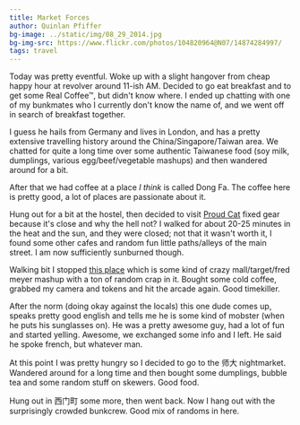 ```yaml
---
title: Market Forces
author: Quinlan Pfiffer
bg-image: ../static/img/08_29_2014.jpg
bg-img-src: https://www.flickr.com/photos/104820964@N07/14874284997/
tags: travel
---
```


Today was pretty eventful. Woke up with a slight hangover from cheap happy hour
at revolver around 11-ish AM. Decided to go eat breakfast and to get some Real
Coffee&trade;, but didn't know where. I ended up chatting with one of my
bunkmates who I currently don't know the name of, and we went off in search of
breakfast together.

I guess he hails from Germany and lives in London, and has a pretty extensive
travelling history around the China/Singapore/Taiwan area. We chatted for quite
a long time over some authentic Taiwanese food (soy milk, dumplings, various
egg/beef/vegetable mashups) and then wandered around for a bit.

After that we had coffee at a place _I think_ is called Dong Fa. The coffee here
is pretty good, a lot of places are passionate about it.

Hung out for a bit at the hostel, then decided to visit [Proud
Cat](https://zh-tw.facebook.com/pages/Proud-Cat-Fixed-Gear/156687257701349)
fixed gear because it's close and why the hell not? I walked for about 20-25
minutes in the heat and the sun, and they were closed; not that it wasn't worth
it, I found some other cafes and random fun little paths/alleys of the main
street. I am now sufficiently sunburned though.

Walking bit I stopped [this place](http://www.carrefour.com.tw/) which is some
kind of crazy mall/target/fred meyer mashup with a ton of random crap in it.
Bought some cold coffee, grabbed my camera and tokens and hit the arcade again.
Good timekiller.

After the norm (doing okay against the locals) this one dude comes up, speaks
pretty good english and tells me he is some kind of mobster (when he puts his
sunglasses on). He was a pretty awesome guy, had a lot of fun and started
yelling. Awesome, we exchanged some info and I left. He said he spoke french,
but whatever man.

At this point I was pretty hungry so I decided to go to the 师大 nightmarket.
Wandered around for a long time and then bought some dumplings, bubble tea and
some random stuff on skewers. Good food.

Hung out in 西门町 some more, then went back. Now I hang out with the
surprisingly crowded bunkcrew. Good mix of randoms in here.
